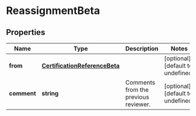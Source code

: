# ReassignmentBeta

## Properties

Name | Type | Description | Notes
------------ | ------------- | ------------- | -------------
**from** | [**CertificationReferenceBeta**](CertificationReferenceBeta.md) |  | [optional] [default to undefined]
**comment** | **string** | Comments from the previous reviewer. | [optional] [default to undefined]

